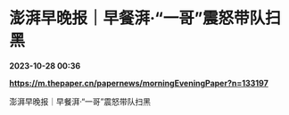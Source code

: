 # 澎湃早晚报｜早餐湃·“一哥”震怒带队扫黑

**2023-10-28 00:36**

**https://m.thepaper.cn/papernews/morningEveningPaper?n=133197**

澎湃早晚报｜早餐湃·“一哥”震怒带队扫黑